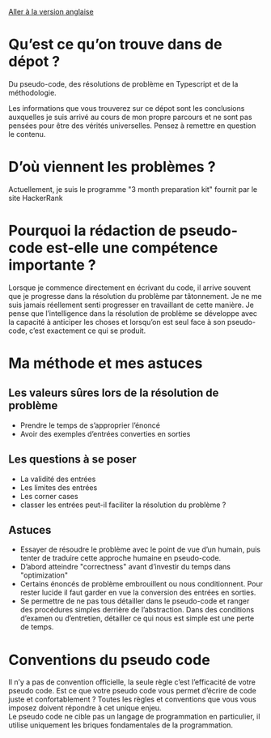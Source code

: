 [Aller à la version anglaise](./README.md)

# Qu’est ce qu’on trouve dans de dépot ?

Du pseudo-code, des résolutions de problème en Typescript et de la méthodologie.

Les informations que vous trouverez sur ce dépot sont les conclusions auxquelles je suis arrivé au cours de mon propre
parcours et ne sont pas pensées pour être des vérités universelles. Pensez à remettre en question le contenu.

# D’où viennent les problèmes ?

Actuellement, je suis le programme "3 month preparation kit" fournit par le site HackerRank

# Pourquoi la rédaction de pseudo-code est-elle une compétence importante ?

Lorsque je commence directement en écrivant du code, il arrive souvent que je progresse dans la résolution du problème
par tâtonnement. Je ne me suis jamais réellement senti progresser en travaillant de cette manière. Je pense que
l’intelligence dans la résolution de problème se développe avec la capacité à anticiper les choses et lorsqu’on est seul
face à son pseudo-code, c’est exactement ce qui se produit.

# Ma méthode et mes astuces

## Les valeurs sûres lors de la résolution de problème

- Prendre le temps de s’approprier l’énoncé
- Avoir des exemples d’entrées converties en sorties

## Les questions à se poser

- La validité des entrées
- Les limites des entrées
- Les corner cases
- classer les entrées peut-il faciliter la résolution du problème ?

## Astuces

- Essayer de résoudre le problème avec le point de vue d’un humain, puis tenter de traduire cette approche humaine en
  pseudo-code.
- D’abord atteindre "correctness" avant d’investir du temps dans "optimization"
- Certains énoncés de problème embrouillent ou nous conditionnent. Pour rester lucide il faut garder en vue la
  conversion des entrées en sorties.
- Se permettre de ne pas tous détailler dans le pseudo-code et ranger des procédures simples derrière de l’abstraction.
  Dans des conditions d’examen ou d’entretien, détailler ce qui nous est simple est une perte de temps.

# Conventions du pseudo code

Il n’y a pas de convention officielle, la seule règle c’est l’efficacité de votre pseudo code. Est ce que votre pseudo
code vous permet d’écrire de code juste et confortablement ? Toutes les règles et conventions que vous vous imposez
doivent répondre à cet unique enjeu.  
Le pseudo code ne cible pas un langage de programmation en particulier, il utilise uniquement les briques fondamentales
de la programmation.
